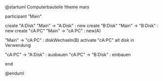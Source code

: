 @startuml Computerbauteile
!theme mars

participant "Main"

create "A:Disk"
"Main" -> "A:Disk" : new
create "B:Disk"
"Main" -> "B:Disk" : new
create "cA:PC"
"Main" -> "cA:PC" : new(A)

"Main" -> "cA:PC" : diskWechseln(B)
activate "cA:PC"
alt disk in Verwendung

"cA:PC" -> "A:Disk" : ausbauen
"cA:PC" -> "B:Disk" : einbauen

end

@enduml